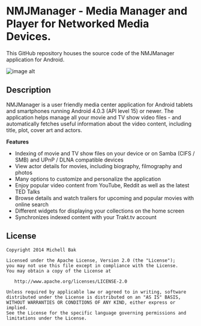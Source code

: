 NMJManager - Media Manager and Player for Networked Media Devices.
=====

This GitHub repository houses the source code of the NMJManager application for Android.

![image alt][1]

Description
----------------------

NMJManager is a user friendly media center application for Android tablets and smartphones running Android 4.0.3 (API level 15) or newer. The application helps manage all your movie and TV show video files - and automatically fetches useful information about the video content, including title, plot, cover art and actors.

<b>Features</b>
- Indexing of movie and TV show files on your device or on Samba (CIFS / SMB) and UPnP / DLNA compatible devices
- View actor details for movies, including biography, filmography and photos
- Many options to customize and personalize the application
- Enjoy popular video content from YouTube, Reddit as well as the latest TED Talks
- Browse details and watch trailers for upcoming and popular movies with online search
- Different widgets for displaying your collections on the home screen
- Synchronizes indexed content with your Trakt.tv account


License
-------

    Copyright 2014 Michell Bak

    Licensed under the Apache License, Version 2.0 (the "License");
    you may not use this file except in compliance with the License.
    You may obtain a copy of the License at

       http://www.apache.org/licenses/LICENSE-2.0

    Unless required by applicable law or agreed to in writing, software
    distributed under the License is distributed on an "AS IS" BASIS,
    WITHOUT WARRANTIES OR CONDITIONS OF ANY KIND, either express or implied.
    See the License for the specific language governing permissions and
    limitations under the License.

  [1]: http://i.imgur.com/0SyCwrG.jpg
  [2]: https://github.com/MizzleDK/Mizuu/blob/master/CONTRIBUTING.md

